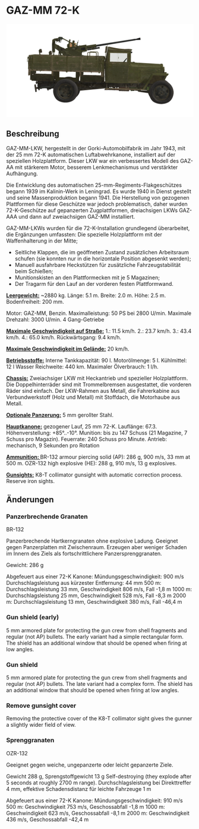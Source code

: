 # GAZ-MM 72-K

![_gaz-mm-72k](../images/_gaz-mm-72k.png)

## Beschreibung

GAZ-MM-LKW, hergestellt in der Gorki-Automobilfabrik im Jahr 1943, mit der 25 mm 72-K automatischen Luftabwehrkanone, installiert auf der speziellen Holzplattform. Dieser LKW war ein verbessertes Modell des GAZ-AA mit stärkerem Motor, besserem Lenkmechanismus und verstärkter Aufhängung.

Die Entwicklung des automatischen 25-mm-Regiments-Flakgeschützes begann 1939 im Kalinin-Werk in Leningrad. Es wurde 1940 in Dienst gestellt und seine Massenproduktion begann 1941. Die Herstellung von gezogenen Plattformen für diese Geschütze war jedoch problematisch, daher wurden 72-K-Geschütze auf gepanzerten Zugplattformen, dreiachsigen LKWs GAZ-AAA und dann auf zweiachsigen GAZ-MM installiert.

GAZ-MM-LKWs wurden für die 72-K-Installation grundlegend überarbeitet, die Ergänzungen umfassten:
 Die spezielle Holzplattform mit der Waffenhalterung in der Mitte;
- Seitliche Klappen, die im geöffneten Zustand zusätzlichen Arbeitsraum schufen (sie konnten nur in die horizontale Position abgesenkt werden);
- Manuell ausfahrbare Heckstützen für zusätzliche Fahrzeugstabilität beim Schießen;
- Munitionskisten an den Plattformecken mit je 5 Magazinen;
- Der Tragarm für den Lauf an der vorderen festen Plattformwand.

<b><u>Leergewicht:</u></b> ~2880 kg.
Länge: 5.1 m.
Breite: 2.0 m.
Höhe: 2.5 m.
Bodenfreiheit: 200 mm.

Motor: GAZ-MM, Benzin.
Maximalleistung: 50 PS bei 2800 U/min.
Maximale Drehzahl: 3000 U/min.
4 Gang-Getriebe

<b><u>Maximale Geschwindigkeit auf Straße:</u></b>
1.: 11.5 km/h.
2.: 23.7 km/h.
3.: 43.4 km/h.
4.: 65.0 km/h.
Rückwärtsgang: 9.4 km/h.

<b><u>Maximale Geschwindigkeit im Gelände:</u></b> 20 km/h.

<b><u>Betriebsstoffe:</u></b>
Interne Tankkapazität: 90 l.
Motorölmenge: 5 l.
Kühlmittel: 12 l Wasser
Reichweite: 440 km.
Maximaler Ölverbrauch: 1 l/h.

<b><u>Chassis:</u></b>
Zweiachsiger LKW mit Heckantrieb und spezieller Holzplattform.
Die Doppelhinterräder sind mit Trommelbremsen ausgestattet, die vorderen Räder sind einfach.
Der LKW-Rahmen aus Metall, die Fahrerkabine aus Verbundwerkstoff (Holz und Metall) mit Stoffdach, die Motorhaube aus Metall.

<b><u>Optionale Panzerung:</u></b>
5 mm gerollter Stahl.

<b><u>Hauptkanone:</u></b> gezogener Lauf, 25 mm 72-K.
Lauflänge: 67.3.
Höhenverstellung: +85°..-10°.
Munition: bis zu 147 Schuss (21 Magazine, 7 Schuss pro Magazin).
Feuerrate: 240 Schuss pro Minute.
Antrieb: mechanisch, 9 Sekunden pro Rotation

<b><u>Ammunition: </u></b>
BR-132 armour piercing solid (AP): 286 g, 900 m/s, 33 mm at 500 m.
OZR-132 high explosive (HE): 288 g, 910 m/s, 13 g explosives.

<b><u>Gunsights:</u></b>
K8-T collimator gunsight with automatic correction process.
Reserve iron sights.


## Änderungen

### Panzerbrechende Granaten

BR-132

Panzerbrechende Hartkerngranaten ohne explosive Ladung. Geeignet gegen Panzerplatten mit Zwischenraum. Erzeugen aber weniger Schaden im Innern des Ziels als fortschrittlichere Panzersprenggranaten.

Gewicht: 286 g

Abgefeuert aus einer 72-K Kanone:
Mündungsgeschwindigkeit: 900 m/s 
Durchschlagsleistung aus kürzester Entfernung: 44 mm
500 m: Durchschlagsleistung 33 mm, Geschwindigkeit 806 m/s, Fall -1,8 m
1000 m: Durchschlagsleistung 25 mm, Geschwindigkeit 528 m/s, Fall -8,3 m
2000 m: Durchschlagsleistung 13 mm, Geschwindigkeit 380 m/s, Fall -46,4 m

### Gun shield (early)

5 mm armored plate for protecting the gun crew from shell fragments and regular (not AP) bullets. The early variant had a simple rectangular form.
The shield has an additional window that should be opened when firing at low angles.

### Gun shield

5 mm armored plate for protecting the gun crew from shell fragments and regular (not AP) bullets. The late variant had a complex form.
The shield has an additional window that should be opened when firing at low angles.

### Remove gunsight cover

Removing the protective cover of the K8-T collimator sight gives the gunner a slightly wider field of view.

### Sprenggranaten

OZR-132

Geeignet gegen weiche, ungepanzerte oder leicht gepanzerte Ziele.

Gewicht 288 g, Sprengstoffgewicht 13 g
Self-destroying (they explode after 5 seconds at roughly 2700 m range).
Durchschlagsleistung bei Direkttreffer 4 mm, effektive Schadensdistanz für leichte Fahrzeuge 1 m

Abgefeuert aus einer 72-K Kanone:
Mündungsgeschwindigkeit: 910 m/s
500 m: Geschwindigkeit 753 m/s, Geschossabfall -1,8 m
1000 m: Geschwindigkeit 623 m/s, Geschossabfall -8,1 m
2000 m: Geschwindigkeit 436 m/s, Geschossabfall -42,4 m
